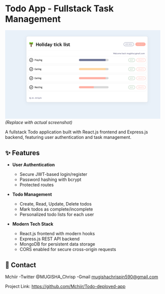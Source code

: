 # Todo App - Fullstack Task Management

![Todo App Screenshot](./demo.png) 
*(Replace with actual screenshot)*

A fullstack Todo application built with React.js frontend and Express.js backend, featuring user authentication and task management.

## ✨ Features

- **User Authentication**
  - Secure JWT-based login/register
  - Password hashing with bcrypt
  - Protected routes

- **Todo Management**
  - Create, Read, Update, Delete todos
  - Mark todos as complete/incomplete
  - Personalized todo lists for each user

- **Modern Tech Stack**
  - React.js frontend with modern hooks
  - Express.js REST API backend
  - MongoDB for persistent data storage
  - CORS enabled for secure cross-origin requests

## 📧 Contact

Mchiir -Twitter @MUGISHA_Chrisp -Gmail mugishachrispin590@gmail.com

Project Link: https://github.com/Mchiir/Todo-deployed-app

